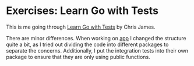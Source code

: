 # Exercises: Learn Go with Tests

This is me going through [Learn Go with Tests](https://quii.gitbook.io/learn-go-with-tests/) by Chris James.

There are minor differences. 
When working on [app](./app/) I changed the structure quite a bit, as I tried out dividing the code into different packages to separate the concerns. Additionally, I put the integration tests into their own package to ensure that they are only using public functions.